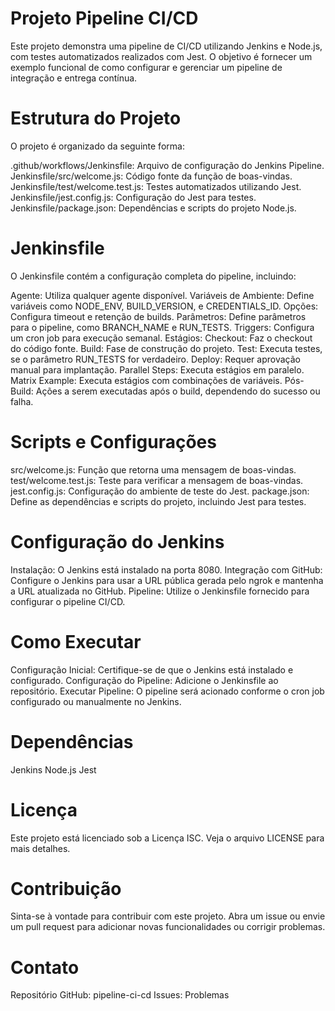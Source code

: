 # Projeto Pipeline CI/CD
Este projeto demonstra uma pipeline de CI/CD utilizando Jenkins e Node.js, com testes automatizados realizados com Jest. O objetivo é fornecer um exemplo funcional de como configurar e gerenciar um pipeline de integração e entrega contínua.

# Estrutura do Projeto
O projeto é organizado da seguinte forma:

.github/workflows/Jenkinsfile: Arquivo de configuração do Jenkins Pipeline.
Jenkinsfile/src/welcome.js: Código fonte da função de boas-vindas.
Jenkinsfile/test/welcome.test.js: Testes automatizados utilizando Jest.
Jenkinsfile/jest.config.js: Configuração do Jest para testes.
Jenkinsfile/package.json: Dependências e scripts do projeto Node.js.

# Jenkinsfile
O Jenkinsfile contém a configuração completa do pipeline, incluindo:

Agente: Utiliza qualquer agente disponível.
Variáveis de Ambiente: Define variáveis como NODE_ENV, BUILD_VERSION, e CREDENTIALS_ID.
Opções: Configura timeout e retenção de builds.
Parâmetros: Define parâmetros para o pipeline, como BRANCH_NAME e RUN_TESTS.
Triggers: Configura um cron job para execução semanal.
Estágios:
Checkout: Faz o checkout do código fonte.
Build: Fase de construção do projeto.
Test: Executa testes, se o parâmetro RUN_TESTS for verdadeiro.
Deploy: Requer aprovação manual para implantação.
Parallel Steps: Executa estágios em paralelo.
Matrix Example: Executa estágios com combinações de variáveis.
Pós-Build: Ações a serem executadas após o build, dependendo do sucesso ou falha.

# Scripts e Configurações
src/welcome.js: Função que retorna uma mensagem de boas-vindas.
test/welcome.test.js: Teste para verificar a mensagem de boas-vindas.
jest.config.js: Configuração do ambiente de teste do Jest.
package.json: Define as dependências e scripts do projeto, incluindo Jest para testes.

# Configuração do Jenkins
Instalação: O Jenkins está instalado na porta 8080.
Integração com GitHub: Configure o Jenkins para usar a URL pública gerada pelo ngrok e mantenha a URL atualizada no GitHub.
Pipeline: Utilize o Jenkinsfile fornecido para configurar o pipeline CI/CD.

# Como Executar
Configuração Inicial: Certifique-se de que o Jenkins está instalado e configurado.
Configuração do Pipeline: Adicione o Jenkinsfile ao repositório.
Executar Pipeline: O pipeline será acionado conforme o cron job configurado ou manualmente no Jenkins.

# Dependências
Jenkins
Node.js
Jest

# Licença
Este projeto está licenciado sob a Licença ISC. Veja o arquivo LICENSE para mais detalhes.

# Contribuição
Sinta-se à vontade para contribuir com este projeto. Abra um issue ou envie um pull request para adicionar novas funcionalidades ou corrigir problemas.

# Contato
Repositório GitHub: pipeline-ci-cd
Issues: Problemas
